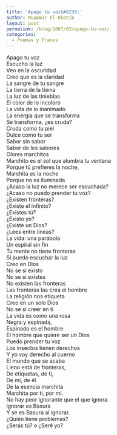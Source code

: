 ```yaml
---
title: 'Apago tu voz&#8230;'
author: Muammar El Khatib
layout: post
permalink: /blog/2007/03/apago-tu-voz/
categories:
  - Poemas y Frases
---
```

Apago tu voz  
Escucho la luz  
Veo en la oscuridad  
Creo que es la claridad  
La sangre de tu sangre  
La tierra de la tierra  
La luz de las tinieblas  
El color de lo incoloro  
La vida de lo inanimado  
La energía que se transforma  
Se transforma, ¿es cruda?  
Cruda como tu piel  
Dulce como tu ser  
Sabor sin sabor  
Sabor de los sabores  
Olores marchitos  
Marchito es el sol que alumbra tu ventana  
Porque tú prefieres la noche,  
Marchita es la noche  
Porque no es iluminada  
¿Acaso la luz no merece ser escuchada?  
¿Acaso no puedo prender tu voz?  
¿Existen fronteras?  
¿Existe el infinito?  
¿Existes tú?  
¿Existo yo?  
¿Existe un Dios?  
¿Lees entre líneas?  
La vida: una parábola  
Un espiral sin fin  
Tu mente no tiene fronteras  
Sí puedo escuchar la luz  
Creo en Dios  
No se si existo  
No se si existes  
No existen las fronteras  
Las fronteras las crea el hombre  
La religión nos etiqueta  
Creo en un solo Dios  
No se si creer en ti  
La vida es como una rosa  
Negra y espinada,  
Espinado es el hombre  
El hombre que quiere ser un Dios  
Puedo prender tu voz  
Los insectos tienen derechos  
Y yo voy derecho al cuerno  
El mundo que se acaba  
Lleno está de fronteras,  
De etiquetas, de ti,  
De mí, de él  
De la esencia marchita  
Marchita por ti, por mí.  
No hay peor ignorante que el que ignora.  
Ignorar es Basura  
Y se es Basura al ignorar.  
¿Quién tiene problemas?  
¿Serás tú? o ¿Seré yo?